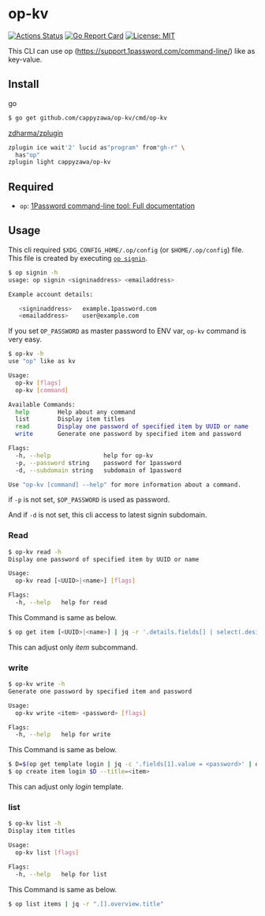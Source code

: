 # op-kv 
[![Actions Status](https://github.com/cappyzawa/op-kv/workflows/CI/badge.svg)](https://github.com/cappyzawa/op-kv/actions)
[![Go Report Card](https://goreportcard.com/badge/github.com/cappyzawa/op-kv)](https://goreportcard.com/report/github.com/cappyzawa/op-kv)
[![License: MIT](https://img.shields.io/badge/License-MIT-yellow.svg)](https://opensource.org/licenses/MIT)

This CLI can use op (https://support.1password.com/command-line/) like as key-value.

## Install
go
```bash
$ go get github.com/cappyzawa/op-kv/cmd/op-kv
```

[zdharma/zplugin](https://github.com/zdharma/zplugin)
```zsh
zplugin ice wait'2' lucid as"program" from"gh-r" \
  has"op"
zplugin light cappyzawa/op-kv
```

## Required
* `op`: [1Password command\-line tool: Full documentation](https://support.1password.com/command-line/)

## Usage
This cli required `$XDG_CONFIG_HOME/.op/config` (or `$HOME/.op/config`) file. This file is created by executing [`op signin`](https://support.1password.com/command-line/#sign-in-or-out).
```bash
$ op signin -h
usage: op signin <signinaddress> <emailaddress>

Example account details:

   <signinaddress>   example.1password.com
   <emailaddress>    user@example.com
```

If you set `OP_PASSWORD` as master password to ENV var, `op-kv` command is very easy.

```bash
$ op-kv -h
use "op" like as kv

Usage:
  op-kv [flags]
  op-kv [command]

Available Commands:
  help        Help about any command
  list        Display item titles
  read        Display one password of specified item by UUID or name
  write       Generate one password by specified item and password

Flags:
  -h, --help               help for op-kv
  -p, --password string    password for 1password
  -d, --subdomain string   subdomain of 1password 

Use "op-kv [command] --help" for more information about a command.
```

if `-p` is not set, `$OP_PASSWORD` is used as password.

And if `-d` is not set, this cli access to latest signin subdomain.

### Read
```bash
$ op-kv read -h
Display one password of specified item by UUID or name

Usage:
  op-kv read [<UUID>|<name>] [flags]

Flags:
  -h, --help   help for read
```
This Command is same as below.
```bash
$ op get item [<UUID>|<name>] | jq -r '.details.fields[] | select(.designation=="password").value'
```
This can adjust only _item_ subcommand.

### write
```bash
$ op-kv write -h 
Generate one password by specified item and password

Usage:
  op-kv write <item> <password> [flags]

Flags:
  -h, --help   help for write
```
This Command is same as below.
```bash
$ D=$(op get template login | jq -c '.fields[1].value = <password>' | op encode)
$ op create item login $D --title=<item>
```
This can adjust only _login_ template.

### list
```bash
$ op-kv list -h
Display item titles

Usage:
  op-kv list [flags]

Flags:
  -h, --help   help for list
```
This Command is same as below.
```bash
$ op list items | jq -r ".[].overview.title"
```
